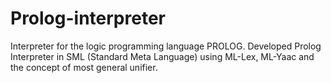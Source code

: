 # Prolog-interpreter
Interpreter for the logic programming language PROLOG.
Developed Prolog Interpreter in SML (Standard Meta Language) using ML-Lex, ML-Yaac and the concept of most general unifier.
